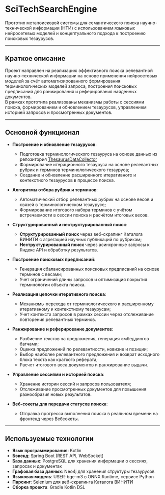 # SciTechSearchEngine

Прототип метапоисковой системы для семантического поиска научно-технической информации (НТИ) с использованием языковых нейросетевых моделей и концептуального подхода к построению поисковых тезаурусов.

---

## Краткое описание


Проект направлен на реализацию эффективного поиска релевантной научно-технической информации на основе применения нейросетевых моделей за счёт автоматизированного формирования терминологических моделей запроса, построения поисковых предписаний для ранжирования и реферирования найденных документов.  
В рамках прототипа реализованы механизмы работы с сессиями поиска, формированием и обновлением тезаурусов, управлением историей запросов и просмотренных документов.

---

## Основной функционал

- **Построение и обновление тезаурусов**:
    - Подготовка терминологического тезауруса на основе данных из репозитория [ThesaurusDataCollector](https://github.com/Gearsy93/ThesaurusDataCollector)
    - Формирование итерационного тезауруса на основе релевантных рубрик и терминов терминологического тезауруса;
    - Создание и обновление расширенного итеративного и контекстного тезаурусов в процессе поиска.

- **Алгоритмы отбора рубрик и терминов**:
    - Автоматический отбор релевантных рубрик на основе весов и связей в терминологическом тезаурусе;
    - Формирование итогового набора терминов с учётом встречаемости в сессии поиска и расчётом итоговых весов.

- **Структурированный и неструктурированный поиск**:
    - **Структурированный поиск** через веб-скрапинг Каталога ВИНИТИ с агрегацией научных публикаций по рубрикам;
    - **Неструктурированный поиск** через асинхронные запросы к Яндекс API и обработку результатов.

- **Построение поисковых предписаний**:
    - Генерация сбалансированных поисковых предписаний на основе терминов с весами;
    - Учет ограничений длины запросов и оптимизация покрытия терминологии объекта поиска.

- **Реализация цепочки итеративного поиска**:
    - Механизмы перехода от терминологического к расширенному итеративному и контекстному тезаурусам;
    - Учет контекста запросов в рамках сессии через отслеживание повторения релевантных терминов.

- **Ранжирование и реферирование документов**:
    - Разбиение текстов на предложения, генерация эмбеддингов батчами;
    - Оценка предложений по релевантности, новизне и позиции;
    - Выбор наиболее релевантного предложения и возврат исходного блока текста как краткого реферата;
    - Расчет итогового веса документов и ранжирование выдачи.

- **Управление сессиями и историей поиска**:
    - Хранение истории сессий и запросов пользователя;
    - Отслеживание просмотренных документов для повышения разнообразия новых результатов.

- **Веб-сокеты для передачи статусов поиска**:
    - Отправка прогресса выполнения поиска в реальном времени на фронтенд через Вебсокеты.

---

## Используемые технологии

- **Язык программирования**: Kotlin
- **Бэкенд**: Spring Boot (REST API, WebSocket)
- **База данных**: PostgreSQL для хранения информации о сессиях, запросах и документах
- **Графовая база данных**: Neo4j для хранения структуры тезаурусов
- **Языковая модель**: USER-bge-m3 в ONNX Runtime, сервисе Python
- **Парсинг**: Selenium для веб-скрапинга Каталога ВИНИТИ
- **Сборка проекта**: Gradle Kotlin DSL
